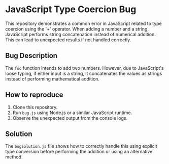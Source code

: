 # JavaScript Type Coercion Bug

This repository demonstrates a common error in JavaScript related to type coercion using the '+' operator.  When adding a number and a string, JavaScript performs string concatenation instead of numerical addition. This can lead to unexpected results if not handled correctly.

## Bug Description
The `foo` function intends to add two numbers. However, due to JavaScript's loose typing, if either input is a string, it concatenates the values as strings instead of performing mathematical addition.

## How to reproduce
1. Clone this repository.
2. Run `bug.js` using Node.js or a similar JavaScript runtime.
3. Observe the unexpected output from the console logs.

## Solution
The `bugSolution.js` file shows how to correctly handle this using explicit type conversion before performing the addition or using an alternative method.